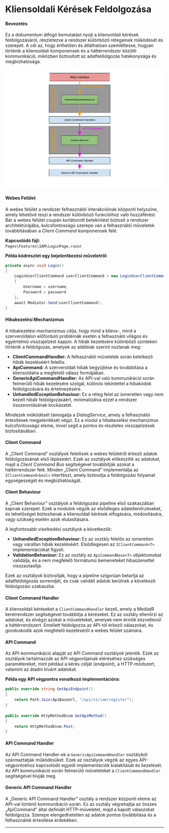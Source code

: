 # Kliensoldali Kérések Feldolgozása

#### Bevezetés

Ez a dokumentum átfogó bemutatást nyújt a kliensoldali kérések feldolgozásáról, részletezve a rendszer különböző rétegeinek működését és szerepét. A cél az, hogy érthetően és átláthatóan szemléltesse, hogyan történik a kliensoldali komponensek és a háttérrendszer közötti kommunikáció, miközben biztosított az adatfeldolgozás hatékonysága és megbízhatósága.

![Kliensoldali Kérések Feldolgozása](../../assets/Client%20side%20api%20command%20handling.png)

#### Webes Felület

A webes felület a rendszer felhasználói interakcióinak központi helyszíne, amely lehetővé teszi a rendszer különböző funkcióihoz való hozzáférést. Bár a webes felület csupán korlátozott betekintést biztosít a rendszer architektúrájába, kulcsfontosságú szerepe van a felhasználói műveletek továbbításában a *Client Command* komponensek felé.

**Kapcsolódó fájl:**  
`Pages\Features\IAM\LoginPage.razor`

**Példa kódrészlet egy bejelentkezési műveletről:**

```c#
private async void Login()
{
    LoginUserClientCommand userClientCommand = new LoginUserClientCommand(DialogService)
    {
        Username = username,
        Password = password
    };
    await Mediator.Send(userClientCommand);
}
```

#### Hibakezelési Mechanizmus

A hibakezelési mechanizmus célja, hogy mind a kliens-, mind a szerveroldalon előforduló problémák esetén a felhasználó világos és egyértelmű visszajelzést kapjon. A hibák kezelésére különböző szinteken történik a feldolgozás, amelyek az alábbiak szerint oszlanak meg:

- **ClientCommandHandler:** A felhasználói műveletek során keletkező hibák kezeléséért felelős.
- **ApiCommand:** A szerveroldali hibák begyűjtése és továbbítása a kliensoldalra a megfelelő válasz formájában.
- **GenericApiCommandHandler:** Az API-val való kommunikáció során felmerülő hibák kezelésére szolgál, különös tekintettel a hibakódok feldolgozására és értelmezésére.
- **UnhandledExceptionBehaviour:** Ez a réteg felel az ismeretlen vagy nem kezelt hibák feldolgozásáért, minimalizálva ezzel a rendszer összeomlásának kockázatát.

Mindezek működését támogatja a *DialogService*, amely a felhasználói értesítések megjelenítését végzi. Ez a modul a hibakezelési mechanizmus kulcsfontosságú eleme, mivel segít a pontos és részletes visszajelzések biztosításában.

#### Client Command

A „Client Command” osztályok felelősek a webes felületről érkező adatok feldolgozásának első lépéseiért. Ezek az osztályok előkészítik az adatokat, majd a *Client Command Bus* segítségével továbbítják azokat a háttérrendszer felé. Minden „Client Command” implementálja az `IClientCommand<bool>` interfészt, amely biztosítja a feldolgozási folyamat egységességét és megbízhatóságát.

#### Client Behaviour

A „Client Behaviour” osztályok a feldolgozási pipeline első szakaszában kapnak szerepet. Ezek a modulok végzik az elsődleges adatellenőrzéseket, és lehetőséget biztosítanak a kliensoldali kérések elfogására, módosítására, vagy szükség esetén azok elutasítására.

A legfontosabb viselkedési osztályok a következők:
- **UnhandledExceptionBehaviour:** Ez az osztály felelős az ismeretlen vagy váratlan hibák kezeléséért. Elsődlegesen az `IClientCommand<T>` implementációkat figyeli.
- **ValidationBehaviour:** Ez az osztály az `ApiCommandBase<T>` objektumokat validálja, és a nem megfelelő formátumú bemeneteket hibaüzenettel visszautasítja.

Ezek az osztályok biztosítják, hogy a pipeline szigorúan betartja az adatfeldolgozás sorrendjét, és csak validált adatok kerülnek a következő feldolgozási szakaszba.

#### Client Command Handler

A kliensoldali kéréseket a `ClientCommandHandler` kezeli, amely a MediatR keretrendszer segítségével továbbítja a kéréseket. Ez az osztály ellenőrzi az adatokat, és elvégzi azokat a műveleteket, amelyek nem érintik közvetlenül a háttérrendszert. Emellett feldolgozza az API-tól érkező válaszokat, és gondoskodik azok megfelelő kezeléséről a webes felület számára.

#### API Command

Az API-kommunikáció alapját az API Command osztályok jelentik. Ezek az osztályok tartalmazzák az API végpontjainak eléréséhez szükséges paramétereket, mint például a kérés célját (endpoint), a HTTP-módszert, valamint az átadni kívánt adatokat.

**Példa egy API végpontra vonatkozó implementációra:**

```c#
public override string GetApiEndpoint()
{
    return Path.Join(ApiBaseUrl, "/api/v1/iam/register");
}

public override HttpMethodEnum GetApiMethod()
{
    return HttpMethodEnum.Post;
}
```

#### API Command Handler

Az API Command Handler-ek a `GenericApiCommandHandler` osztályból származtatják működésüket. Ezek az osztályok végzik az egyes API-végpontokhoz kapcsolódó egyedi implementációk kialakítását és kezelését. Az API kommunikáció során felmerülő műveleteket a `ClientCommandHandler` segítségével hívják meg.

#### Generic API Command Handler

A „Generic API Command Handler” osztály a rendszer központi eleme az API-val történő kommunikáció során. Ez az osztály végrehajtja az összes „ApiCommand” által definiált HTTP-műveletet, majd a kapott válaszokat feldolgozza. Szerepe elengedhetetlen az adatok pontos továbbítása és a felhasználók értesítése érdekében.

---

